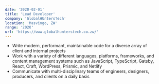 ```yaml
---
date: '2020-02-01'
title: 'Lead Developer'
company: 'GlobalHUntersTech'
location: 'Masvingo, ZW'
range: '2020'
url: 'https://www.globalhunterstech.co.zw/'
---
```


- Write modern, performant, maintainable code for a diverse array of client and internal projects
- Work with a variety of different languages, platforms, frameworks, and content management systems such as JavaScript, TypeScript, Gatsby, React, Craft, WordPress, Prismic, and Netlify
- Communicate with multi-disciplinary teams of engineers, designers, producers, and clients on a daily basis

